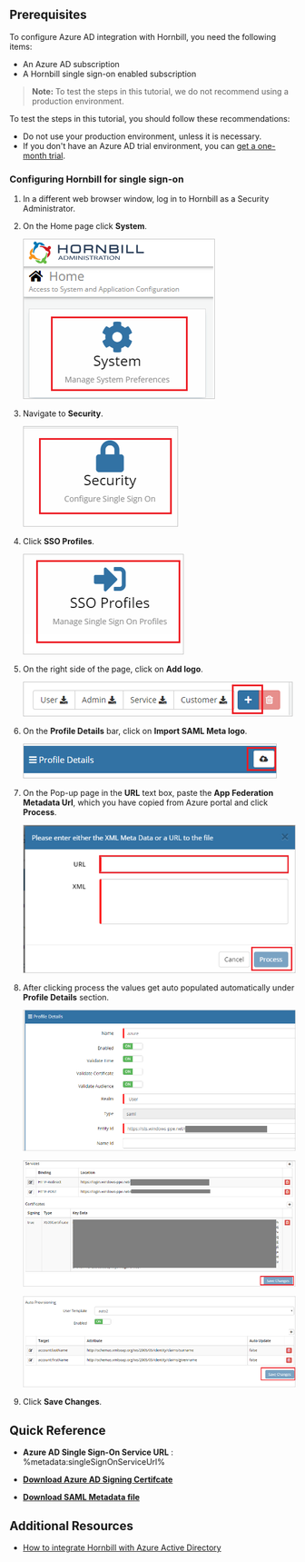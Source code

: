 ## Prerequisites

To configure Azure AD integration with Hornbill, you need the following items:

- An Azure AD subscription
- A Hornbill single sign-on enabled subscription

> **Note:**
> To test the steps in this tutorial, we do not recommend using a production environment.

To test the steps in this tutorial, you should follow these recommendations:

- Do not use your production environment, unless it is necessary.
- If you don't have an Azure AD trial environment, you can [get a one-month trial](https://azure.microsoft.com/pricing/free-trial/).

### Configuring Hornbill for single sign-on

1. In a different web browser window, log in to Hornbill as a Security Administrator.

2. On the Home page click **System**.

	![Hornbill system](./media/tutorial_hornbill_system.png)

3. Navigate to **Security**.

	![Hornbill security](./media/tutorial_hornbill_security.png)

4. Click **SSO Profiles**.

	![Hornbill single](./media/tutorial_hornbill_sso.png)

5. On the right side of the page, click on **Add logo**.

	![Hornbill add](./media/tutorial_hornbill_addlogo.png)

6. On the **Profile Details** bar, click on **Import SAML Meta logo**.

	![Hornbill logo](./media/tutorial_hornbill_logo.png)

7. On the Pop-up page in the **URL** text box, paste the **App Federation Metadata Url**, which you have copied from Azure portal and click **Process**.

	![Hornbill process](./media/tutorial_hornbill_process.png)

8. After clicking process the values get auto populated automatically under **Profile Details** section.

	![Hornbill page1](./media/tutorial_hornbill_ssopage.png)

	![Hornbill page2](./media/tutorial_hornbill_ssopage1.png)

	![Hornbill page3](./media/tutorial_hornbill_ssopage2.png)

9. Click **Save Changes**.

## Quick Reference

* **Azure AD Single Sign-On Service URL** : %metadata:singleSignOnServiceUrl%

* **[Download Azure AD Signing Certifcate](%metadata:CertificateDownloadRawUrl%)**

* **[Download SAML Metadata file](%metadata:metadataDownloadUrl%)**



## Additional Resources

* [How to integrate Hornbill with Azure Active Directory](https://docs.microsoft.com/azure/active-directory/saas-apps/hornbill-tutorial)
